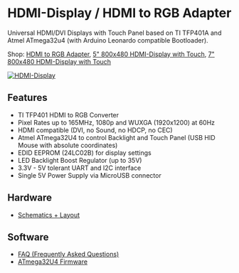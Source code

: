 # HDMI-Display / HDMI to RGB Adapter
Universal HDMI/DVI Displays with Touch Panel based on TI TFP401A and Atmel ATmega32u4 (with Arduino Leonardo compatible Bootloader).

Shop:
[HDMI to RGB Adapter](http://www.watterott.com/en/HDMI-RGB-adapter-with-ATmega32U4-touch-controller),
[5" 800x480 HDMI-Display with Touch](http://www.watterott.com/en/5-800x480-HDMI-Display-with-resistive-touch),
[7" 800x480 HDMI-Display with Touch](http://www.watterott.com/en/7-800x480-HDMI-Display-with-resistive-touch)

[![HDMI-Display](https://raw.github.com/watterott/HDMI-Display/master/pcb/HDMI-Display_v10dev.jpg)](http://www.watterott.com/en/HDMI-RGB-adapter-with-ATmega32U4-touch-controller)


## Features
* TI TFP401 HDMI to RGB Converter
* Pixel Rates up to 165MHz, 1080p and WUXGA (1920x1200) at 60Hz
* HDMI compatible (DVI, no Sound, no HDCP, no CEC)
* Atmel ATmega32U4 to control Backlight and Touch Panel (USB HID Mouse with absolute coordinates)
* EDID EEPROM (24LC02B) for display settings
* LED Backlight Boost Regulator (up to 35V)
* 3.3V - 5V tolerant UART and I2C interface
* Single 5V Power Supply via MicroUSB connector


## Hardware
* [Schematics + Layout](https://github.com/watterott/HDMI-Display/tree/master/pcb)


## Software
* [FAQ (Frequently Asked Questions)](https://github.com/watterott/HDMI-Display/blob/master/docu/FAQ.md)
* [ATmega32U4 Firmware](https://github.com/watterott/HDMI-Display/tree/master/src)
